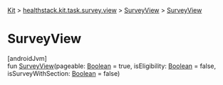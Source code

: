 
[Kit](../../../kit.html) > [healthstack.kit.task.survey.view](../index.html) > [SurveyView](index.html) > [SurveyView](-survey-view.html)



# SurveyView



[androidJvm]\
fun [SurveyView](-survey-view.html)(pageable: [Boolean](https://kotlinlang.org/api/latest/jvm/stdlib/kotlin/-boolean/index.html) = true, isEligibility: [Boolean](https://kotlinlang.org/api/latest/jvm/stdlib/kotlin/-boolean/index.html) = false, isSurveyWithSection: [Boolean](https://kotlinlang.org/api/latest/jvm/stdlib/kotlin/-boolean/index.html) = false)




